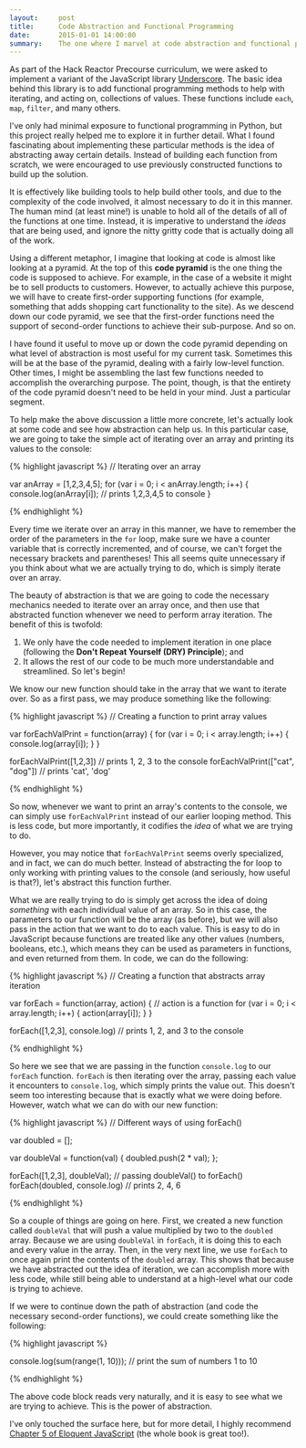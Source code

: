 ```yaml
---
layout:     post
title:      Code Abstraction and Functional Programming
date:       2015-01-01 14:00:00
summary:    The one where I marvel at code abstraction and functional programming, and talk about a code pyramid.
---
```


As part of the Hack Reactor Precourse curriculum, we were asked to implement a variant of the JavaScript library [Underscore](http://underscorejs.org/). The basic idea behind this library is to add functional programming methods to help with iterating, and acting on, collections of values. These functions include `each`, `map`, `filter`, and many others.

I've only had minimal exposure to functional programming in Python, but this project really helped me to explore it in further detail. What I found fascinating about implementing these particular methods is the idea of abstracting away certain details. Instead of building each function from scratch, we were encouraged to use previously constructed functions to build up the solution.

It is effectively like building tools to help build other tools, and due to the complexity of the code involved, it almost necessary to do it in this manner. The human mind (at least mine!) is unable to hold all of the details of all of the functions at one time. Instead, it is imperative to understand the _ideas_ that are being used, and ignore the nitty gritty code that is actually doing all of the work.

Using a different metaphor, I imagine that looking at code is almost like looking at a pyramid. At the top of this **code pyramid** is the one thing the code is supposed to achieve. For example, in the case of a website it might be to sell products to customers. However, to actually achieve this purpose, we will have to create first-order supporting functions (for example, something that adds shopping cart functionality to the site). As we descend down our code pyramid, we see that the first-order functions need the support of second-order functions to achieve their sub-purpose. And so on.

I have found it useful to move up or down the code pyramid depending on what level of abstraction is most useful for my current task. Sometimes this will be at the base of the pyramid, dealing with a fairly low-level function. Other times, I might be assembling the last few functions needed to accomplish the overarching purpose. The point, though, is that the entirety of the code pyramid doesn't need to be held in your mind. Just a particular segment.

To help make the above discussion a little more concrete, let's actually look at some code and see how abstraction can help us. In this particular case, we are going to take the simple act of iterating over an array and printing its values to the console:

{% highlight javascript %}
  // Iterating over an array

  var anArray = [1,2,3,4,5];
  for (var i = 0; i < anArray.length; i++) {
    console.log(anArray[i]); // prints 1,2,3,4,5 to console
  }

{% endhighlight %}

Every time we iterate over an array in this manner, we have to remember the order of the parameters in the `for` loop, make sure we have a counter variable that is correctly incremented, and of course, we can't forget the necessary brackets and parentheses! This all seems quite unnecessary if you think about what we are actually trying to do, which is simply iterate over an array.

The beauty of abstraction is that we are going to code the necessary mechanics needed to iterate over an array once, and then use that abstracted function whenever we need to perform array iteration. The benefit of this is twofold:

1. We only have the code needed to implement iteration in one place (following the **Don't Repeat Yourself (DRY) Principle**); and
2. It allows the rest of our code to be much more understandable and streamlined. So let's begin!

We know our new function should take in the array that we want to iterate over. So as a first pass, we may produce something like the following:

{% highlight javascript %}
  // Creating a function to print array values

  var forEachValPrint = function(array) {
    for (var i = 0; i < array.length; i++) {
      console.log(array[i]);
    }
  }

  forEachValPrint([1,2,3]) // prints 1, 2, 3 to the console
  forEachValPrint(["cat", "dog"]) // prints 'cat', 'dog'

{% endhighlight %}

So now, whenever we want to print an array's contents to the console, we can simply use `forEachValPrint` instead of our earlier looping method. This is less code, but more importantly, it codifies the _idea_ of what we are trying to do.

However, you may notice that `forEachValPrint` seems overly specialized, and in fact, we can do much better. Instead of abstracting the for loop to only working with printing values to the console (and seriously, how useful is that?), let's abstract this function further.

What we are really trying to do is simply get across the idea of doing _something_ with each individual value of an array. So in this case, the parameters to our function will be the array (as before), but we will also pass in the action that we want to do to each value. This is easy to do in JavaScript because functions are treated like any other values (numbers, booleans, etc.), which means they can be used as parameters in functions, and even returned from them. In code, we can do the following:

{% highlight javascript %}
  // Creating a function that abstracts array iteration

  var forEach = function(array, action) {  // action is a function
    for (var i = 0; i < array.length; i++) {
      action(array[i]);
    }
  }

  forEach([1,2,3], console.log) // prints 1, 2, and 3 to the console

{% endhighlight %}

So here we see that we are passing in the function `console.log` to our `forEach` function. `forEach` is then iterating over the array, passing each value it encounters to `console.log`, which simply prints the value out. This doesn't seem too interesting because that is exactly what we were doing before. However, watch what we can do with our new function:

{% highlight javascript %}
  // Different ways of using forEach()

  var doubled = [];

  var doubleVal = function(val) {
    doubled.push(2 * val);
  };

  forEach([1,2,3], doubleVal); // passing doubleVal() to forEach()
  forEach(doubled, console.log) // prints 2, 4, 6

{% endhighlight %}

So a couple of things are going on here. First, we created a new function called `doubleVal` that will push a value multiplied by two to the `doubled` array. Because we are using `doubleVal` in `forEach`, it is doing this to each and every value in the array. Then, in the very next line, we use `forEach` to once again print the contents of the `doubled` array. This shows that because we have abstracted out the idea of iteration, we can accomplish more with less code, while still being able to understand at a high-level what our code is trying to achieve.

If we were to continue down the path of abstraction (and code the necessary second-order functions), we could create something like the following:

{% highlight javascript %}

console.log(sum(range(1, 10))); // print the sum of numbers 1 to 10

{% endhighlight %}

The above code block reads very naturally, and it is easy to see what we are trying to achieve. This is the power of abstraction.

I've only touched the surface here, but for more detail, I highly recommend [Chapter 5 of Eloquent JavaScript](http://eloquentjavascript.net/05_higher_order.html) (the whole book is great too!).



